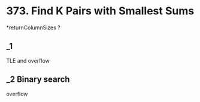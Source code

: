 # 373. Find K Pairs with Smallest Sums

*returnColumnSizes ? <br/>

## _1 
TLE and overflow <br/>

## _2 Binary search
overflow <br/>
